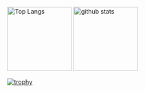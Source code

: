 <p align="left"> 
  <img alt="Top Langs" height="150px" src="https://github-readme-stats.vercel.app/api/top-langs/?username=Nakanishi123&layout=compact&count_private=true&show_icons=true&theme=onedark" />
  <img alt="github stats" height="150px" src="https://github-readme-stats.vercel.app/api?username=Nakanishi123&count_private=true&show_icons=true&show_icons=true&theme=onedark" />
</p>

[![trophy](https://github-profile-trophy.vercel.app/?username=Nakanishi123&theme=onedark&column=7)](https://github.com/ryo-ma/github-profile-trophy)
